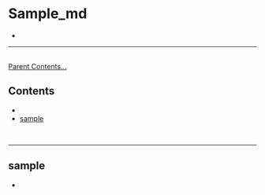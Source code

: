 # Sample_md
-   

---

<br>[Parent Contents...](../../../README.md/#til-today-i-learned)

## Contents
- []()
- [sample](#sample)

<br>

---

## sample
-